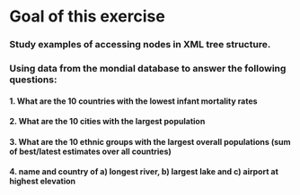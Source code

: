 # Goal of this exercise
### Study examples of accessing nodes in XML tree structure.
### Using data from the mondial database to answer the following questions:
#### 1. What are the 10 countries with the lowest infant mortality rates
#### 2. What are the 10 cities with the largest population
#### 3. What are the 10 ethnic groups with the largest overall populations (sum of best/latest estimates over all countries)
#### 4. name and country of a) longest river, b) largest lake and c) airport at highest elevation
